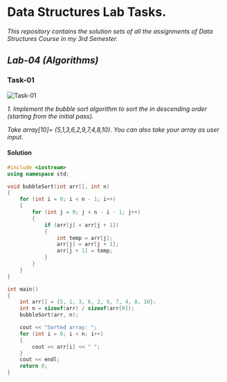 # Data Structures Lab Tasks.

_This repository contains the solution sets of all the assignments of Data Structures Course in my 3rd Semester._



## _Lab-04 (Algorithms)_

### Task-01

![Task-01](assets/images/Lab_04/Lab_04(a)/Task_01.png)

_1. Implement the bubble sort algorithm to sort the in descending order (starting from the initial pass)._

_Take array[10]= {5,1,3,6,2,9,7,4,8,10}. You can also take your array as user input._

#### Solution

```CPP
#include <iostream>
using namespace std;

void bubbleSort(int arr[], int n)
{
    for (int i = 0; i < n - 1; i++)
    {
        for (int j = 0; j < n - i - 1; j++)
        {
            if (arr[j] < arr[j + 1])
            {
                int temp = arr[j];
                arr[j] = arr[j + 1];
                arr[j + 1] = temp;
            }
        }
    }
}

int main()
{
    int arr[] = {5, 1, 3, 6, 2, 9, 7, 4, 8, 10};
    int n = sizeof(arr) / sizeof(arr[0]);
    bubbleSort(arr, n);

    cout << "Sorted array: ";
    for (int i = 0; i < n; i++)
    {
        cout << arr[i] << " ";
    }
    cout << endl;
    return 0;
}
```